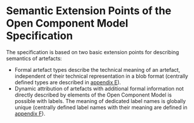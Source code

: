 # Semantic Extension Points of the Open Component Model Specification

The specification is based on two basic extension points for describing semantics
of artefacts:
- Formal artefact types describe the technical meaning of an artefact,
  independent of their technical representation in a blob format (centrally
  defined types are described in [appendix E](../../appendix/E/README.md)).
- Dynamic attribution of artefacts with additional formal information not
  directly described by elements of the Open Component Model is possible
  with labels. The meaning of dedicated label names is globally unique
  (centrally defined label names with their meaning are defined in
  [appendix F](../../appendix/F/README.md)).